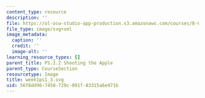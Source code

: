 ```yaml
---
content_type: resource
description: ''
file: https://ol-ocw-studio-app-production.s3.amazonaws.com/courses/8-01sc-classical-mechanics-fall-2016/56f8dd967450729c091f83315a6e971b_week1ps1_3.svg
file_type: image/svg+xml
image_metadata:
  caption: ''
  credit: ''
  image-alt: ''
learning_resource_types: []
parent_title: PS.1.2 Shooting the Apple
parent_type: CourseSection
resourcetype: Image
title: week1ps1_3.svg
uid: 56f8dd96-7450-729c-091f-83315a6e971b
---
```

